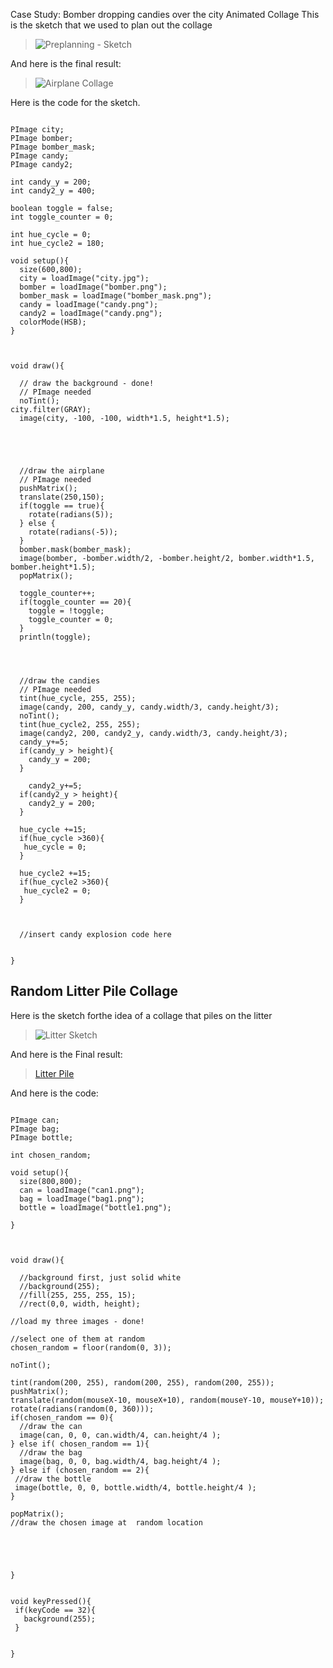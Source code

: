  Case Study: Bomber dropping candies over the city Animated Collage
 This is the sketch that we used to plan out the collage
 > ![Preplanning - Sketch](https://github.com/dacaldera/CFTA_Spring2021/blob/main/Course%20Materials/Project%20Sheets/airplane_bomber_sketch.png)
 
 And here is the final result: 
 
 > ![Airplane Collage](https://github.com/dacaldera/CFTA_Spring2021/blob/main/Course%20Materials/Project%20Sheets/bomber_screenshot.jpg)
 
 
 Here is the code for the sketch. 
```

PImage city;
PImage bomber;
PImage bomber_mask;
PImage candy;
PImage candy2;

int candy_y = 200;
int candy2_y = 400;

boolean toggle = false;
int toggle_counter = 0;

int hue_cycle = 0;
int hue_cycle2 = 180;

void setup(){
  size(600,800);
  city = loadImage("city.jpg");
  bomber = loadImage("bomber.png");
  bomber_mask = loadImage("bomber_mask.png");
  candy = loadImage("candy.png");
  candy2 = loadImage("candy.png");
  colorMode(HSB);
}



void draw(){
  
  // draw the background - done!
  // PImage needed
  noTint();
city.filter(GRAY);
  image(city, -100, -100, width*1.5, height*1.5);
  
  
  
  
  
  //draw the airplane
  // PImage needed
  pushMatrix();
  translate(250,150);
  if(toggle == true){
    rotate(radians(5));
  } else {
    rotate(radians(-5));
  }
  bomber.mask(bomber_mask);
  image(bomber, -bomber.width/2, -bomber.height/2, bomber.width*1.5, bomber.height*1.5);
  popMatrix();
  
  toggle_counter++;
  if(toggle_counter == 20){
    toggle = !toggle;
    toggle_counter = 0;
  }
  println(toggle);
  
  
  
  
  //draw the candies
  // PImage needed
  tint(hue_cycle, 255, 255);
  image(candy, 200, candy_y, candy.width/3, candy.height/3);
  noTint();
  tint(hue_cycle2, 255, 255);
  image(candy2, 200, candy2_y, candy.width/3, candy.height/3);
  candy_y+=5;
  if(candy_y > height){
    candy_y = 200;
  }
  
    candy2_y+=5;
  if(candy2_y > height){
    candy2_y = 200;
  }
  
  hue_cycle +=15;
  if(hue_cycle >360){
   hue_cycle = 0; 
  }
  
  hue_cycle2 +=15;
  if(hue_cycle2 >360){
   hue_cycle2 = 0; 
  }
  
  
  
  //insert candy explosion code here
  
  
}
```



## Random Litter Pile Collage

Here is the sketch forthe idea of a collage that piles on the litter
> ![Litter Sketch](https://github.com/dacaldera/CFTA_Spring2021/blob/main/Course%20Materials/Project%20Sheets/litter_collage_sketch.png)

And here is the Final result:
>[Litter Pile](https://github.com/dacaldera/CFTA_Spring2021/blob/main/Course%20Materials/Project%20Sheets/litter_screenshot.jpg)

And here is the code:
```

PImage can;
PImage bag;
PImage bottle;

int chosen_random;

void setup(){
  size(800,800);
  can = loadImage("can1.png");
  bag = loadImage("bag1.png");
  bottle = loadImage("bottle1.png");
  
}



void draw(){

  //background first, just solid white
  //background(255);
  //fill(255, 255, 255, 15);
  //rect(0,0, width, height);
  
//load my three images - done!

//select one of them at random
chosen_random = floor(random(0, 3)); 

noTint();

tint(random(200, 255), random(200, 255), random(200, 255));
pushMatrix();
translate(random(mouseX-10, mouseX+10), random(mouseY-10, mouseY+10));
rotate(radians(random(0, 360)));
if(chosen_random == 0){
  //draw the can
  image(can, 0, 0, can.width/4, can.height/4 );
} else if( chosen_random == 1){
  //draw the bag 
  image(bag, 0, 0, bag.width/4, bag.height/4 );
} else if (chosen_random == 2){
 //draw the bottle 
 image(bottle, 0, 0, bottle.width/4, bottle.height/4 );
}

popMatrix();
//draw the chosen image at  random location


  
  
  
}


void keyPressed(){
 if(keyCode == 32){
   background(255);
 }
  
  
}
```
